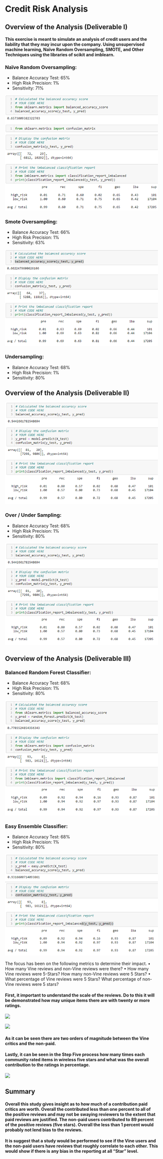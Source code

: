 # Credit Risk Analysis 
## Overview of the Analysis (Deliverable I)
#### This exercise is meant to simulate an analysis of credit users and the liability that they may incur upon the company.  Using unsupervised machine learning, Naïve Random Oversampling, SMOTE, and Other Techniques using the libraries of scikit and imblearn.

### Naïve Random Oversampling:
  - Balance Accuracy Test: 65%
  - High Risk Precision: 1%
  - Sensitivity: 71%

![](Resources/resamp_NRO.png)

### Smote Oversampling:
  - Balance Accuracy Test: 66%
  - High Risk Precision: 1%
  - Sensitivity: 63%

![](Resources/resamp_SMOTE.png)

### Undersampling:
  - Balance Accuracy Test: 68%
  - High Risk Precision: 1%
  - Sensitivity: 80%
  
## Overview of the Analysis (Deliverable II)
	
![](Resources/resamp_Under.png)

### Over / Under Sampling:
  - Balance Accuracy Test: 68%
  - High Risk Precision: 1%
  - Sensitivity: 80%

![](Resources/resamp_Under.png)

## Overview of the Analysis (Deliverable III)

### Balanced Random Forest Classifier:
  - Balance Accuracy Test: 68%
  - High Risk Precision: 1%
  - Sensitivity: 80%
  
![](Resources/ens_BRFC.png)

### Easy Ensemble Classifier:
  - Balance Accuracy Test: 68%
  - High Risk Precision: 1%
  - Sensitivity: 80%

![](Resources/ens_EEAB.png)



The focus has been on the following metrics to determine their impact.
•	How many Vine reviews and non-Vine reviews were there?
•	How many Vine reviews were 5-Stars?  How many non-Vine reviews were 5 Stars?
•	What percentage of Vine reviews were 5 Stars?  What percentage of non-Vine reviews were 5 stars? 
#### First, it important to understand the scale of the reviews.  Do to this it will be demonstrated how may unique items there are with twenty or more ratings.

![](Resource/step3vineyes.png)

![](Resource/step4vineno.png)

#### As it can be seen there are two orders of magnitude between the Vine critics and the non-paid.
#### Lastly, it can be seen in the Step Five process how many times each community rated items in wireless five stars and what was the overall contribution to the ratings in percentage.

![](Resources/step5.png)

## Summary
#### Overall this study gives insight as to how much of a contribution paid critics are worth.  Overall the contributed less than one percent to all of the positive reviews and may not be swaying reviewers to the extent that paid reviews are justified.  The non-paid users contributed to 89 percent of the positive reviews (five stars).  Overall the less than 1 percent would probably not lend bias to the reviews.
#### It is suggest that a study would be performed to see if the Vine users and the non-paid users have reviews that roughly correlate to each other.  This would show if there is any bias in the reporting at all “Star” level.

						
